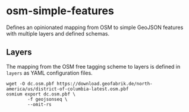 # osm-simple-features

Defines an opinionated mapping from OSM to simple GeoJSON features with multiple layers and defined schemas.

## Layers

The mapping from the OSM free tagging scheme to layers is defined in `layers` as YAML
configuration files.


```
wget -O dc.osm.pbf https://download.geofabrik.de/north-america/us/district-of-columbia-latest.osm.pbf
osmium export dc.osm.pbf \
        -f geojsonseq \
        --omit-rs
```
